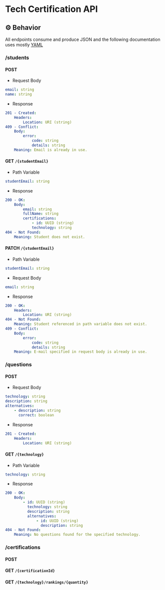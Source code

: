 # Tech Certification API

## ⚙️ Behavior

All endpoints consume and produce JSON and the following documentation uses mostly [YAML](https://en.wikipedia.org/wiki/YAML)

### /students

#### POST

- Request Body

```yaml
email: string
name: string
```

- Response

```yaml
201 - Created:
    Headers:
        Location: URI (string)
409 - Conflict:
    Body:
        error:
            code: string
            details: string
    Meaning: Email is already in use.
```

#### GET `/{studentEmail}`

- Path Variable

```yaml
studentEmail: string
```

- Response

```yaml
200 - OK:
    Body:
        email: string
        fullName: string
        certifications:
            - id: UUID (string)
            technology: string
404 - Not Found:
    Meaning: Student does not exist.
```

#### PATCH `/{studentEmail}`

- Path Variable

```yaml
studentEmail: string
```

- Request Body

```yaml
email: string
```

- Response

```yaml
200 - OK:
    Headers:
        Location: URI (string)
404 - Not Found:
    Meaning: Student referenced in path variable does not exist.
409 - Conflict:
    Body:
        error:
            code: string
            details: string
    Meaning: E-mail specified in request body is already in use.
```

### /questions

#### POST

- Request Body

```yaml
technology: string
description: string
alternatives:
    - description: string
      correct: boolean
```

- Response

```yaml
201 - Created:
    Headers:
        Location: URI (string)
```

#### GET `/{technology}`

- Path Variable

```yaml
technology: string
```

- Response

```yaml
200 - OK:
    Body:
        - id: UUID (string)
          technology: string
          description: string
          alternatives:
              - id: UUID (string)
                description: string
404 - Not Found:
    Meaning: No questions found for the specified technology.
```

### /certifications

#### POST

#### GET `/{certificationId}`

#### GET `/{technology}/rankings/{quantity}`
